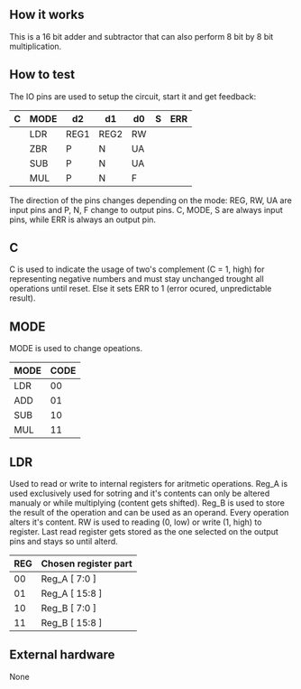 <!---

This file is used to generate your project datasheet. Please fill in the information below and delete any unused
sections.

You can also include images in this folder and reference them in the markdown. Each image must be less than
512 kb in size, and the combined size of all images must be less than 1 MB.
-->

## How it works

This is a 16 bit adder and subtractor that can also perform 8 bit by 8 bit multiplication.

## How to test

The IO pins are used to setup the circuit, start it and get feedback:

| C | MODE |  d2  |  d1  | d0 | S | ERR |
|---|------|------|------|----|---|-----|
|   | LDR  | REG1 | REG2 | RW |   |     |
|   | ZBR  |  P   |  N   | UA |   |     |
|   | SUB  |  P   |  N   | UA |   |     |
|   | MUL  |  P   |  N   | F  |   |     |

The direction of the pins changes depending on the mode:
REG, RW, UA are input pins and P, N, F change to output pins.
C, MODE, S are always input pins, while ERR is always an output pin.

C
-
C is used to indicate the usage of two's complement (C = 1, high) for representing negative numbers and must stay unchanged trought all operations until reset. Else it sets ERR to 1 (error ocured, unpredictable result).

MODE
-
MODE is used to change opeations.

| MODE | CODE |
|------|------|
| LDR  |  00  |
| ADD  |  01  |
| SUB  |  10  |
| MUL  |  11  |


LDR
- 
Used to read or write to internal registers for aritmetic operations.
Reg_A is used exclusively used for sotring and it's contents can only be altered manualy or while multiplying (content gets shifted).
Reg_B is used to store the result of the operation and can be used as an operand. Every operation alters it's content.
RW is used to reading (0, low) or write (1, high) to register. Last read register gets stored as the one selected on the output pins and stays so until alterd.

| REG | Chosen register part |
|-----|----------------------|
| 00  |   Reg_A [  7:0 ]     |
| 01  |   Reg_A [ 15:8 ]     |
| 10  |   Reg_B [  7:0 ]     |
| 11  |   Reg_B [ 15:8 ]     |

## External hardware

None
